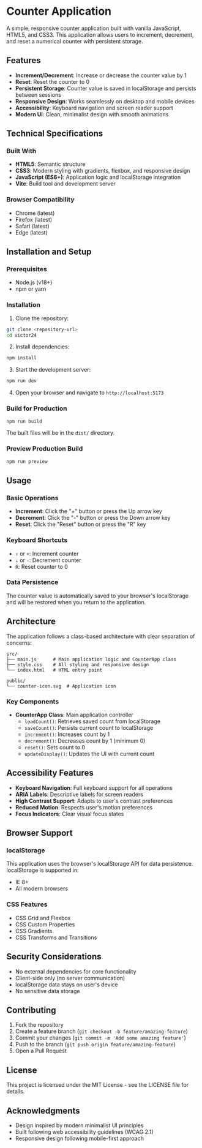 # Counter Application

A simple, responsive counter application built with vanilla JavaScript, HTML5, and CSS3. This application allows users to increment, decrement, and reset a numerical counter with persistent storage.

## Features

- **Increment/Decrement**: Increase or decrease the counter value by 1
- **Reset**: Reset the counter to 0
- **Persistent Storage**: Counter value is saved in localStorage and persists between sessions
- **Responsive Design**: Works seamlessly on desktop and mobile devices
- **Accessibility**: Keyboard navigation and screen reader support
- **Modern UI**: Clean, minimalist design with smooth animations

## Technical Specifications

### Built With
- **HTML5**: Semantic structure
- **CSS3**: Modern styling with gradients, flexbox, and responsive design
- **JavaScript (ES6+)**: Application logic and localStorage integration
- **Vite**: Build tool and development server

### Browser Compatibility
- Chrome (latest)
- Firefox (latest)
- Safari (latest)
- Edge (latest)

## Installation and Setup

### Prerequisites
- Node.js (v18+)
- npm or yarn

### Installation

1. Clone the repository:
```bash
git clone <repository-url>
cd victor24
```

2. Install dependencies:
```bash
npm install
```

3. Start the development server:
```bash
npm run dev
```

4. Open your browser and navigate to `http://localhost:5173`

### Build for Production

```bash
npm run build
```

The built files will be in the `dist/` directory.

### Preview Production Build

```bash
npm run preview
```

## Usage

### Basic Operations
- **Increment**: Click the "+" button or press the Up arrow key
- **Decrement**: Click the "-" button or press the Down arrow key
- **Reset**: Click the "Reset" button or press the "R" key

### Keyboard Shortcuts
- `↑` or `+`: Increment counter
- `↓` or `-`: Decrement counter  
- `R`: Reset counter to 0

### Data Persistence
The counter value is automatically saved to your browser's localStorage and will be restored when you return to the application.

## Architecture

The application follows a class-based architecture with clear separation of concerns:

```
src/
├── main.js      # Main application logic and CounterApp class
├── style.css    # All styling and responsive design
└── index.html   # HTML entry point

public/
└── counter-icon.svg  # Application icon
```

### Key Components

- **CounterApp Class**: Main application controller
  - `loadCount()`: Retrieves saved count from localStorage
  - `saveCount()`: Persists current count to localStorage  
  - `increment()`: Increases count by 1
  - `decrement()`: Decreases count by 1 (minimum 0)
  - `reset()`: Sets count to 0
  - `updateDisplay()`: Updates the UI with current count

## Accessibility Features

- **Keyboard Navigation**: Full keyboard support for all operations
- **ARIA Labels**: Descriptive labels for screen readers
- **High Contrast Support**: Adapts to user's contrast preferences
- **Reduced Motion**: Respects user's motion preferences
- **Focus Indicators**: Clear visual focus states

## Browser Support

### localStorage
This application uses the browser's localStorage API for data persistence. localStorage is supported in:
- IE 8+
- All modern browsers

### CSS Features
- CSS Grid and Flexbox
- CSS Custom Properties
- CSS Gradients
- CSS Transforms and Transitions

## Security Considerations

- No external dependencies for core functionality
- Client-side only (no server communication)
- localStorage data stays on user's device
- No sensitive data storage

## Contributing

1. Fork the repository
2. Create a feature branch (`git checkout -b feature/amazing-feature`)
3. Commit your changes (`git commit -m 'Add some amazing feature'`)
4. Push to the branch (`git push origin feature/amazing-feature`)
5. Open a Pull Request

## License

This project is licensed under the MIT License - see the LICENSE file for details.

## Acknowledgments

- Design inspired by modern minimalist UI principles
- Built following web accessibility guidelines (WCAG 2.1)
- Responsive design following mobile-first approach
